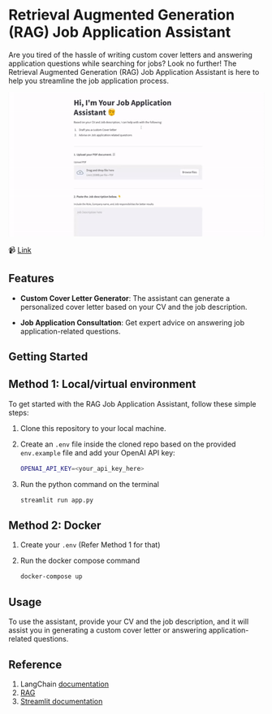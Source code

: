 # Retrieval Augmented Generation (RAG) Job Application Assistant

Are you tired of the hassle of writing custom cover letters and answering application questions while searching for jobs? Look no further! The Retrieval Augmented Generation (RAG) Job Application Assistant is here to help you streamline the job application process.

![Image Alt Text](demo.gif)

📹 [Link](https://youtu.be/xm3Xse3HJ40)

## Features

- **Custom Cover Letter Generator**: The assistant can generate a personalized cover letter based on your CV and the job description.

- **Job Application Consultation**: Get expert advice on answering job application-related questions.

## Getting Started

## Method 1: Local/virtual environment

To get started with the RAG Job Application Assistant, follow these simple steps:

1. Clone this repository to your local machine.
2. Create an `.env` file inside the cloned repo based on the provided `env.example` file and add your OpenAI API key:

   ```bash
   OPENAI_API_KEY=<your_api_key_here>
   ```

3. Run the python command on the terminal

    ```python
    streamlit run app.py
    ```

## Method 2: Docker

1. Create your `.env` (Refer Method 1 for that)
2. Run the docker compose command

    ```bash
    docker-compose up
    ```

## Usage

To use the assistant, provide your CV and the job description, and it will assist you in generating a custom cover letter or answering application-related questions.

## Reference

1. LangChain [documentation](https://python.langchain.com/docs/use_cases/question_answering.html)
2. [RAG](https://python.langchain.com/docs/expression_language/cookbook/retrieval)
3. [Streamlit documentation](https://docs.streamlit.io/library/cheatsheet)
